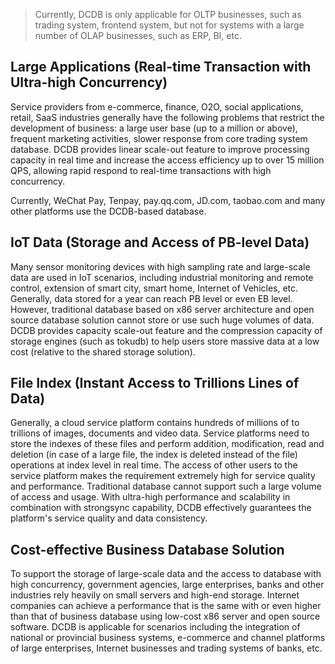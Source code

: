 > Currently, DCDB is only applicable for OLTP businesses, such as trading system, frontend system, but not for systems with a large number of OLAP businesses, such as ERP, BI, etc.

## Large Applications (Real-time Transaction with Ultra-high Concurrency)

Service providers from e-commerce, finance, O2O, social applications, retail, SaaS industries generally have the following problems that restrict the development of business: a large user base (up to a million or above), frequent marketing activities, slower response from core trading system database. DCDB provides linear scale-out feature to improve processing capacity in real time and increase the access efficiency up to over 15 million QPS, allowing rapid respond to real-time transactions with high concurrency.

Currently, WeChat Pay, Tenpay, pay.qq.com, JD.com, taobao.com and many other platforms use the DCDB-based database.
  
## IoT Data (Storage and Access of PB-level Data)

Many sensor monitoring devices with high sampling rate and large-scale data are used in IoT scenarios, including industrial monitoring and remote control, extension of smart city, smart home, Internet of Vehicles, etc. Generally, data stored for a year can reach PB level or even EB level. However, traditional database based on x86 server architecture and open source database solution cannot store or use such huge volumes of data. DCDB provides capacity scale-out feature and the compression capacity of storage engines (such as tokudb) to help users store massive data at a low cost (relative to the shared storage solution).
  
## File Index (Instant Access to Trillions Lines of Data)

Generally, a cloud service platform contains hundreds of millions of to trillions of images, documents and video data. Service platforms need to store the indexes of these files and perform addition, modification, read and deletion (in case of a large file, the index is deleted instead of the file) operations at index level in real time. The access of other users to the service platform makes the requirement extremely high for service quality and performance. Traditional database cannot support such a large volume of access and usage. With ultra-high performance and scalability in combination with strongsync capability, DCDB effectively guarantees the platform's service quality and data consistency.
  
## Cost-effective Business Database Solution

To support the storage of large-scale data and the access to database with high concurrency, government agencies, large enterprises, banks and other industries rely heavily on small servers and high-end storage. Internet companies can achieve a performance that is the same with or even higher than that of business database using low-cost x86 server and open source software. DCDB is applicable for scenarios including the integration of national or provincial business systems, e-commerce and channel platforms of large enterprises, Internet businesses and trading systems of banks, etc.



